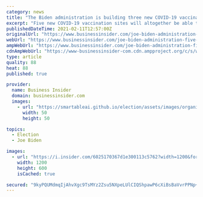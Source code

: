 ```yaml
---
category: news
title: "The Biden administration is building three new COVID-19 vaccination sites in Texas and two in New York to target socially vulnerable communities"
excerpt: "Five new COVID-19 vaccination sites will altogether be able to vaccinate 10,000 people in underserved communities in the US every day."
publishedDateTime: 2021-02-11T12:57:00Z
originalUrl: "https://www.businessinsider.com/joe-biden-administration-five-new-vaccination-sites-new-york-texas-2021-2"
webUrl: "https://www.businessinsider.com/joe-biden-administration-five-new-vaccination-sites-new-york-texas-2021-2"
ampWebUrl: "https://www.businessinsider.com/joe-biden-administration-five-new-vaccination-sites-new-york-texas-2021-2?amp"
cdnAmpWebUrl: "https://www-businessinsider-com.cdn.ampproject.org/c/s/www.businessinsider.com/joe-biden-administration-five-new-vaccination-sites-new-york-texas-2021-2?amp"
type: article
quality: 88
heat: 88
published: true

provider:
  name: Business Insider
  domain: businessinsider.com
  images:
    - url: "https://smartableai.github.io/election/assets/images/organizations/businessinsider.com-50x50.jpg"
      width: 50
      height: 50

topics:
  - Election
  - Joe Biden

images:
  - url: "https://i.insider.com/6025170367d1e300113c5762?width=1200&format=jpeg"
    width: 1200
    height: 600
    isCached: true

secured: "9kyPQUMdmqIjAhvXgc9TsMYz2Zsu5NXpeLUlCIQShpawP6cXiBsBaVvrPPNp+VjCJLYN7GlujqMsRRKWlU9H0p0Ztdor6t8AkYDOgdjyKfBulcW/AgOjV3RSlU4rYV9Rmk1UKUJZLLcwZ+qyc7E8y8nLax/NU+ijJPf2DBoP0aYT+32xm5HCMpJ+dh188WafFvFdbk8vKOsXMRpb/Pj8HIdxNTHiNwh4VQYhgOBhIsSZn/GY+aM3U0GjmA2Sne6a8PjMLyBf22dZ2lvH1jsiR4OdIDfV57D0AgQ71ljBzC8qzAn6ziH8iZ/Oqai1wNaamsoJvnxgnEYu0ie89HW0OwhhGHMGTaE4FClWI9FI8oo=;tWaJ67ZEg9jpEl9Rp8dThw=="
---
```


